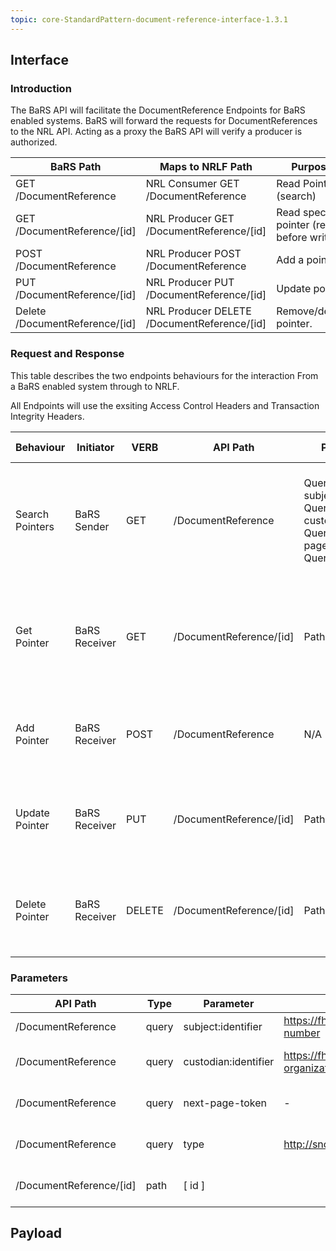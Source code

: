 ```yaml
---
topic: core-StandardPattern-document-reference-interface-1.3.1
---
```


## Interface

### Introduction

The BaRS API will facilitate the DocumentReference Endpoints for BaRS enabled systems. BaRS will forward the requests for DocumentReferences to the NRL API. Acting as a proxy the BaRS API will verify a producer is authorized.


| BaRS Path                      | Maps to NRLF Path                           | Purpose                                   |
|--------------------------------|---------------------------------------------|-------------------------------------------|
| GET /DocumentReference         | NRL Consumer GET /DocumentReference         | Read Pointers (search)                    |
| GET /DocumentReference/[id]    | NRL Producer GET /DocumentReference/[id]    | Read specific pointer (read before write) |
| POST /DocumentReference        | NRL Producer POST /DocumentReference        | Add a pointer                             |
| PUT /DocumentReference/[id]    | NRL Producer PUT /DocumentReference/[id]    | Update pointer                            |
| Delete /DocumentReference/[id] | NRL Producer DELETE /DocumentReference/[id] | Remove/delete pointer.                    |


### Request and Response

This table describes the two endpoints behaviours for the interaction From a BaRS enabled system through to NRLF.

All Endpoints will use the exsiting Access Control Headers and Transaction Integrity Headers.

| Behaviour       | Initiator     | VERB   | API Path                | Parameters                                                                                  | Payload           | Reactor          | Reactor Behaviour                                                                                                                        | Happy Response | Response Definition                                  |
|-----------------|---------------|--------|-------------------------|---------------------------------------------------------------------------------------------|-------------------|------------------|------------------------------------------------------------------------------------------------------------------------------------------|----------------|------------------------------------------------------|
| Search Pointers | BaRS Sender   | GET    | /DocumentReference      | Query: subject:identifier<br>Query: custodian:identifier<br>Query: next-page-token<br>Query:type | N/A               | BaRS & NRLF      | BaRS: Request forwarded verbatim to NRLF Consumer Endpoint<br>NRLF: NRLF returns Bundle of DocumentReferences matching search critieria. | 200            | Search Bundle Response containing DocumentReferences |
| Get Pointer     | BaRS Receiver | GET    | /DocumentReference/[id] | Path: id                                                                                    | N/A               | BaRS & NRLF      | BaRS: Request forwarded verbatim to NRLF Producer Endpoint<br>NRLF: NRLF returns Bundle of DocumentReference matching path param [id].   | 200            | DocumentReference                                    |
| Add Pointer     | BaRS Receiver | POST   | /DocumentReference      | N/A                                                                                         | DocumentReference | BaRS & NRLF      | BaRS: Request forwarded verbatim to NRLF Producer Endpoint<br>NRLF: returns a DocumentReference                                          | 201            | OperationOutcome/DocumentReference                   |
| Update Pointer  | BaRS Receiver | PUT    | /DocumentReference/[id] | Path: id                                                                                    | DocumentReference | BaRS & NRLF      | BaRS: Request forwarded verbatim to NRLF Producer Endpoint<br>NRLF: NRLF updates the DocumentReference                                   | 200            | OperationOutcome/DocumentReference                   |
| Delete Pointer  | BaRS Receiver | DELETE | /DocumentReference/[id] | Path: id                                                                                    | DocumentReference | BaRS & NRLF      | BaRS: Request forwarded verbatim to NRLF Producer Endpoint <br>NRLF: NRLF removes the DocumentReference.                                 | 200            | OperationOutcome/DocumentReference                   |

### Parameters

| API Path                | Type  | Parameter            | Format                                              | Purpose                                 | Required? |
|-------------------------|-------|----------------------|-----------------------------------------------------|-----------------------------------------|-----------|
| /DocumentReference      | query | subject:identifier   | https://fhir.nhs.uk/Id/nhs-number|4409815415        | Filter by Patient                       | Y         |
| /DocumentReference      | query | custodian:identifier | https://fhir.nhs.uk/Id/ods-organization-code|Y05868 | Filter by custodian (ODS)               | N         |
| /DocumentReference      | query | next-page-token      | -                                                   | retrieve next set of 20 records         | N         |
| /DocumentReference      | query | type                 | http://snomed.info/sct|736253002                    | Filter by Appointment or ServiceRequesr | N         |
| /DocumentReference/[id] | path  | [ id ]               |                                                     | Specific Document Reference Id.         | Y         |

## Payload